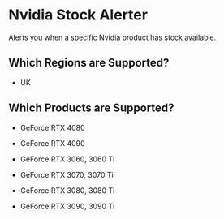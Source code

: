 # Nvidia Stock Alerter
Alerts you when a specific Nvidia product has stock available.

## Which Regions are Supported?
* UK

## Which Products are Supported?
* GeForce RTX 4080
* GeForce RTX 4090

* GeForce RTX 3060, 3060 Ti
* GeForce RTX 3070, 3070 Ti
* GeForce RTX 3080, 3080 Ti
* GeForce RTX 3090, 3090 Ti
